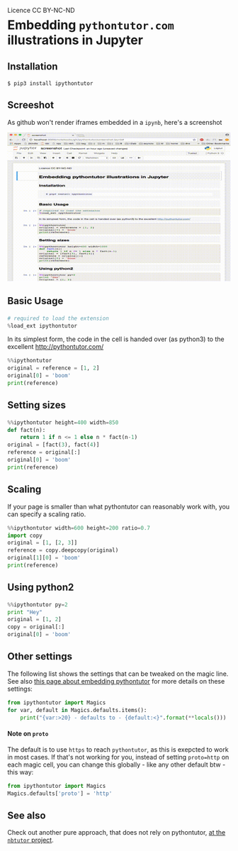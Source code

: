 
<span style="float:left;">Licence CC BY-NC-ND</span>

# Embedding `pythontutor.com` illustrations in Jupyter  

## Installation

```
$ pip3 install ipythontutor
```

## Screeshot

As github won't render iframes embedded in a `ipynb`, here's a screenshot

![](screenshot.gif)

## Basic Usage


```python
# required to load the extension
%load_ext ipythontutor
```

In its simplest form, the code in the cell is handed over (as python3) to the excellent http://pythontutor.com/


```python
%%ipythontutor
original = reference = [1, 2]
original[0] = 'boom'
print(reference)
```

## Setting sizes


```python
%%ipythontutor height=400 width=850
def fact(n):
    return 1 if n <= 1 else n * fact(n-1)
original = [fact(3), fact(4)]
reference = original[:]
original[0] = 'boom'
print(reference)
```

## Scaling

If your page is smaller than what pythontutor can reasonably work with, you can specify a scaling ratio.


```python
%%ipythontutor width=600 height=200 ratio=0.7
import copy
original = [1, [2, 3]]
reference = copy.deepcopy(original)
original[1][0] = 'boom'
print(reference)
```

## Using python2


```python
%%ipythontutor py=2
print "Hey"
original = [1, 2]
copy = original[:]
original[0] = 'boom'
```

## Other settings

The following list shows the settings that can be tweaked on the magic line. See also [this page about embedding pythontutor](http://pythontutor.com/pytutor-embed-demo.html) for more details on these settings:


```python
from ipythontutor import Magics
for var, default in Magics.defaults.items():
    print("{var:>20} - defaults to - {default:<}".format(**locals()))
```

#### Note on `proto`

The default is to use `https` to reach `pythontutor`, as this is exepcted to work in most cases. If that's not working for you, instead of setting `proto=http` on each magic cell, you can change this globally - like any other default btw - this way:


```python
from ipythontutor import Magics
Magics.defaults['proto'] = 'http'
```

## See also

Check out another pure approach, that does not rely on pythontutor, [at the `nbtutor` project](https://github.com/lgpage/nbtutor).
